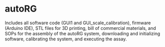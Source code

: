 # autoRG
Includes all software code (GUI1 and GUI_scale_calibration), firmware (Arduino IDE), STL files for 3D printing, bill of commercial materials, and SOPs for the assembly of the autoRG system, downloading and initializing software, calibrating the system, and executing the assay.
